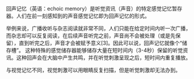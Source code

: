 回声记忆（英语：echoic memory）是听觉资讯（声音）的特定感觉记忆暂存器。人们在前一刻感知到的声音感觉记忆即为回声记忆的形式。

举例来说，广播收听与杂志阅读就非常不同，人们只能在给定时间内听一次广播，而杂志却可以反复阅读，在后续声音听完之前，声音尚不会被处理（或是先保留），直到听完之后，声音才会被赋予意义[3]。因此可以说，回声记忆就像个“储存槽”。 这种特殊的感觉储存器能够储存大量在短时间内（3-4秒）保留的听觉资讯。这种回声会在大脑中产生共鸣，并在听觉刺激呈现之后，短时间内重复播放。

与视觉记忆不同，视觉刺激可以用眼睛反复扫描，但是听觉刺激却无法办到。